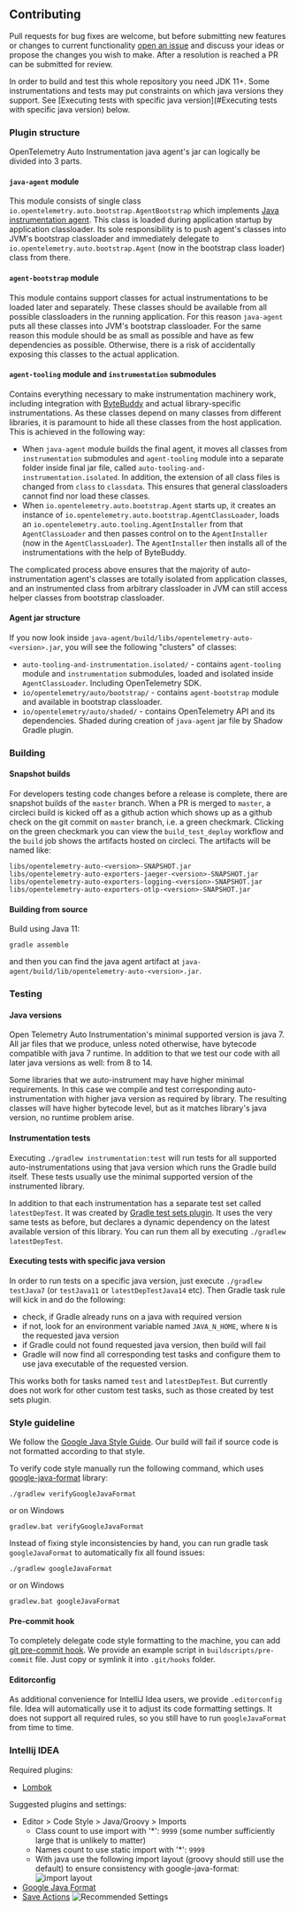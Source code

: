 ## Contributing

Pull requests for bug fixes are welcome, but before submitting new features
or changes to current functionality [open an
issue](https://github.com/open-telemetry/opentelemetry-java-instrumentation/issues/new)
and discuss your ideas or propose the changes you wish to make. After a
resolution is reached a PR can be submitted for review.

In order to build and test this whole repository you need JDK 11+.
Some instrumentations and tests may put constraints on which java versions they support.
See [Executing tests with specific java version](#Executing tests with specific java version) below.

### Plugin structure

OpenTelemetry Auto Instrumentation java agent's jar can logically be divided
into 3 parts.

#### `java-agent` module

This module consists of single class
`io.opentelemetry.auto.bootstrap.AgentBootstrap` which implements [Java
instrumentation
agent](https://docs.oracle.com/javase/7/docs/api/java/lang/instrument/package-summary.html).
This class is loaded during application startup by application classloader.
Its sole responsibility is to push agent's classes into JVM's bootstrap
classloader and immediately delegate to
`io.opentelemetry.auto.bootstrap.Agent` (now in the bootstrap class loader)
class from there.

#### `agent-bootstrap` module

This module contains support classes for actual instrumentations to be loaded
later and separately. These classes should be available from all possible
classloaders in the running application. For this reason `java-agent` puts
all these classes into JVM's bootstrap classloader. For the same reason this
module should be as small as possible and have as few dependencies as
possible. Otherwise, there is a risk of accidentally exposing this classes to
the actual application.

#### `agent-tooling` module and `instrumentation` submodules

Contains everything necessary to make instrumentation machinery work,
including integration with [ByteBuddy](https://bytebuddy.net/) and actual
library-specific instrumentations. As these classes depend on many classes
from different libraries, it is paramount to hide all these classes from the
host application. This is achieved in the following way:

- When `java-agent` module builds the final agent, it moves all classes from
`instrumentation` submodules and `agent-tooling` module into a separate
folder inside final jar file, called
`auto-tooling-and-instrumentation.isolated`. In addition, the extension of
all class files is changed from `class` to `classdata`. This ensures that
general classloaders cannot find nor load these classes.
- When `io.opentelemetry.auto.bootstrap.Agent` starts up, it creates an
instance of `io.opentelemetry.auto.bootstrap.AgentClassLoader`, loads an
`io.opentelemetry.auto.tooling.AgentInstaller` from that `AgentClassLoader`
and then passes control on to the `AgentInstaller` (now in the
`AgentClassLoader`). The `AgentInstaller` then installs all of the
instrumentations with the help of ByteBuddy.

The complicated process above ensures that the majority of
auto-instrumentation agent's classes are totally isolated from application
classes, and an instrumented class from arbitrary classloader in JVM can
still access helper classes from bootstrap classloader.

#### Agent jar structure

If you now look inside
`java-agent/build/libs/opentelemetry-auto-<version>.jar`, you will see the
following "clusters" of classes:

- `auto-tooling-and-instrumentation.isolated/` - contains `agent-tooling`
module and `instrumentation` submodules, loaded and isolated inside
`AgentClassLoader`. Including OpenTelemetry SDK.
- `io/opentelemetry/auto/bootstrap/` - contains `agent-bootstrap` module and
available in bootstrap classloader.
- `io/opentelemetry/auto/shaded/` - contains OpenTelemetry API and its
dependencies. Shaded during creation of `java-agent` jar file by Shadow
Gradle plugin.

### Building

#### Snapshot builds

For developers testing code changes before a release is complete, there are
snapshot builds of the `master` branch. When a PR is merged to `master`, a
circleci build is kicked off as a github action which shows up as a github
check on the git commit on `master` branch, i.e. a green checkmark. Clicking
on the green checkmark you can view the `build_test_deploy` workflow and the
`build` job shows the artifacts hosted on circleci. The artifacts will be
named like:

```
libs/opentelemetry-auto-<version>-SNAPSHOT.jar
libs/opentelemetry-auto-exporters-jaeger-<version>-SNAPSHOT.jar
libs/opentelemetry-auto-exporters-logging-<version>-SNAPSHOT.jar
libs/opentelemetry-auto-exporters-otlp-<version>-SNAPSHOT.jar
```

#### Building from source

Build using Java 11:

```gradle assemble```

and then you can find the java agent artifact at
`java-agent/build/lib/opentelemetry-auto-<version>.jar`.

### Testing

#### Java versions

Open Telemetry Auto Instrumentation's minimal supported version is java 7.
All jar files that we produce, unless noted otherwise, have bytecode
compatible with java 7 runtime. In addition to that we test our code with all
later java versions as well: from 8 to 14.

Some libraries that we auto-instrument may have higher minimal requirements.
In this case we compile and test corresponding auto-instrumentation with
higher java version as required by library. The resulting classes will have
higher bytecode level, but as it matches library's java version, no runtime
problem arise.

#### Instrumentation tests

Executing `./gradlew instrumentation:test` will run tests for all supported
auto-instrumentations using that java version which runs the Gradle build
itself. These tests usually use the minimal supported version of the
instrumented library.

In addition to that each instrumentation has a separate test set called
`latestDepTest`. It was created by [Gradle test sets
plugin](https://github.com/unbroken-dome/gradle-testsets-plugin). It uses the
very same tests as before, but declares a dynamic dependency on the latest
available version of this library. You can run them all by executing
`./gradlew latestDepTest`.

#### Executing tests with specific java version

In order to run tests on a specific java version, just execute `./gradlew
testJava7` (or `testJava11` or `latestDepTestJava14` etc). Then Gradle task
rule will kick in and do the following:

- check, if Gradle already runs on a java with required version
- if not, look for an environment variable named `JAVA_N_HOME`, where `N` is the requested java version
- if Gradle could not found requested java version, then build will fail
- Gradle will now find all corresponding test tasks and configure them to use java executable of the requested version.

This works both for tasks named `test` and `latestDepTest`. But currently
does not work for other custom test tasks, such as those created by test sets
plugin.

### Style guideline

We follow the [Google Java Style
Guide](https://google.github.io/styleguide/javaguide.html). Our build will
fail if source code is not formatted according to that style.

To verify code style manually run the following command, which uses
[google-java-format](https://github.com/google/google-java-format) library:

`./gradlew verifyGoogleJavaFormat`

or on Windows

`gradlew.bat verifyGoogleJavaFormat`

Instead of fixing style inconsistencies by hand, you can run gradle task
`googleJavaFormat` to automatically fix all found issues:

`./gradlew googleJavaFormat`

or on Windows

`gradlew.bat googleJavaFormat`

#### Pre-commit hook

To completely delegate code style formatting to the machine, you can add [git
pre-commit hook](https://git-scm.com/docs/githooks). We provide an example
script in `buildscripts/pre-commit` file. Just copy or symlink it into
`.git/hooks` folder.


#### Editorconfig

As additional convenience for IntelliJ Idea users, we provide `.editorconfig`
file. Idea will automatically use it to adjust its code formatting settings.
It does not support all required rules, so you still have to run
`googleJavaFormat` from time to time.

### Intellij IDEA

Required plugins:
* [Lombok](https://plugins.jetbrains.com/plugin/6317-lombok-plugin)

Suggested plugins and settings:

* Editor > Code Style > Java/Groovy > Imports
  * Class count to use import with '*': `9999` (some number sufficiently large that is unlikely to matter)
  * Names count to use static import with '*': `9999`
  * With java use the following import layout (groovy should still use the default) to ensure consistency with google-java-format:
    ![import layout](https://user-images.githubusercontent.com/734411/43430811-28442636-94ae-11e8-86f1-f270ddcba023.png)
* [Google Java Format](https://plugins.jetbrains.com/plugin/8527-google-java-format)
* [Save Actions](https://plugins.jetbrains.com/plugin/7642-save-actions)
  ![Recommended Settings](docs/contributing/save-actions.png)